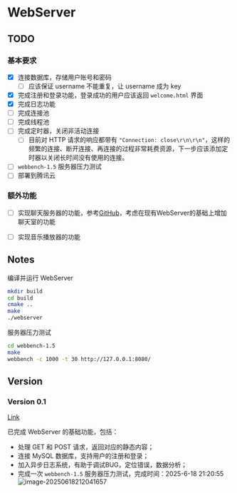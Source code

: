 # WebServer


## TODO

### 基本要求

- [x] 连接数据库，存储用户账号和密码
    - [ ] 应该保证 username 不能重复，让 username 成为 key

- [x] 完成注册和登录功能，登录成功的用户应该返回 `welcome.html` 界面
- [x] 完成日志功能
- [ ] 完成连接池
- [ ] 完成线程池
- [ ] 完成定时器，关闭非活动连接
    - [ ] 目前对 HTTP 请求的响应都带有 `"Connection: close\r\n\r\n"`，这样的频繁的连接、断开连接、再连接的过程非常耗费资源，下一步应该添加定时器以关闭长时间没有使用的连接。
- [ ] `webbench-1.5` 服务器压力测试
- [ ] 部署到腾讯云

### 额外功能

- [ ] 实现聊天服务器的功能，参考[GitHub](https://github.com/archibate/co_http)，考虑在现有WebServer的基础上增加聊天室的功能
- [ ] 实现音乐播放器的功能



## Notes

编译并运行 WebServer

```bash
mkdir build
cd build
cmake ..
make
./webserver
```

服务器压力测试

```bash
cd webbench-1.5
make
webbench -c 1000 -t 30 http://127.0.0.1:8080/
```



## Version

### Version 0.1

[Link]()

已完成 WebServer 的基础功能，包括：

*   处理 GET 和 POST 请求，返回对应的静态内容；
*   连接 MySQL 数据库，支持用户的注册和登录；
*   加入异步日志系统，有助于调试BUG，定位错误，数据分析；
*   完成一次 `webbench-1.5` 服务器压力测试，完成时间：2025-6-18 21:20:55
    ![image-20250618212041657](https://amonologue-image-bed.oss-cn-chengdu.aliyuncs.com/2025/202506182120838.png)

